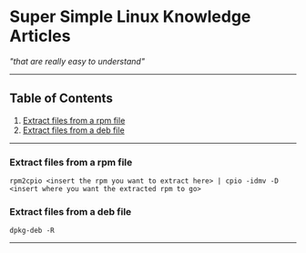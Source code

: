 # Super Simple Linux Knowledge Articles #
*"that are really easy to understand"*

---

## Table of Contents ##
1. [Extract files from a rpm file](#how-to-extract-files-from-a-rpm-file)
1. [Extract files from a deb file](#how-to-extract-files-from-a-deb-file)

---

### Extract files from a rpm file ###

```console
rpm2cpio <insert the rpm you want to extract here> | cpio -idmv -D <insert where you want the extracted rpm to go>
```

### Extract files from a deb file ###

```console
dpkg-deb -R
```

---
